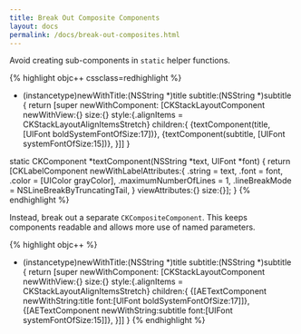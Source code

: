 ```yaml
---
title: Break Out Composite Components
layout: docs
permalink: /docs/break-out-composites.html
---
```

Avoid creating sub-components in `static` helper functions.

{% highlight objc++ cssclass=redhighlight %}
+ (instancetype)newWithTitle:(NSString *)title
                    subtitle:(NSString *)subtitle
{
  return [super newWithComponent:
          [CKStackLayoutComponent
           newWithView:{}
           size:{}
           style:{.alignItems = CKStackLayoutAlignItemsStretch}
           children:{
             {textComponent(title, [UIFont boldSystemFontOfSize:17])},
             {textComponent(subtitle, [UIFont systemFontOfSize:15])},
           }]]
}

static CKComponent *textComponent(NSString *text, UIFont *font)
{
  return [CKLabelComponent
          newWithLabelAttributes:{
            .string = text,
            .font = font,
            .color = [UIColor grayColor],
            .maximumNumberOfLines = 1,
            .lineBreakMode = NSLineBreakByTruncatingTail,
          }
          viewAttributes:{}
          size:{}];
}
{% endhighlight %}

Instead, break out a separate `CKCompositeComponent`. This keeps components readable and allows more use of named parameters.

{% highlight objc++ %}
+ (instancetype)newWithTitle:(NSString *)title
                    subtitle:(NSString *)subtitle
{
  return [super newWithComponent:
          [CKStackLayoutComponent
           newWithView:{}
           size:{}
           style:{.alignItems = CKStackLayoutAlignItemsStretch}
           children:{
             {[AETextComponent
               newWithString:title
               font:[UIFont boldSystemFontOfSize:17]]},
             {[AETextComponent
               newWithString:subtitle
               font:[UIFont systemFontOfSize:15]]},
           }]]
}
{% endhighlight %}
